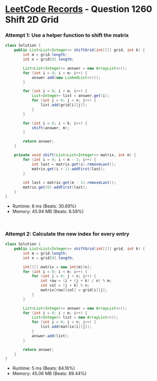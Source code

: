 # [LeetCode Records](../../README.md) - Question 1260 Shift 2D Grid

### Attempt 1: Use a helper function to shift the matrix
```java
class Solution {
    public List<List<Integer>> shiftGrid(int[][] grid, int k) {
        int m = grid.length;
        int n = grid[0].length;

        List<List<Integer>> answer = new ArrayList<>();
        for (int i = 0; i < m; i++) {
            answer.add(new LinkedList<>());
        }

        for (int i = 0; i < m; i++) {
            List<Integer> list = answer.get(i);
            for (int j = 0; j < n; j++) {
                list.add(grid[i][j]);
            }
        }

        for (int i = 0; i < k; i++) {
            shift(answer, m);
        }

        return answer;
    }

    private void shift(List<List<Integer>> matrix, int m) {
        for (int i = 0; i < m - 1; i++) {
            int last = matrix.get(i).removeLast();
            matrix.get(i + 1).addFirst(last);
        }
        
        int last = matrix.get(m - 1).removeLast();
        matrix.get(0).addFirst(last);
    }
}
```
- Runtime: 8 ms (Beats: 30.69%)
- Memory: 45.94 MB (Beats: 8.58%)

<br>

### Attempt 2: Calculate the new index for every entry
```java
class Solution {
    public List<List<Integer>> shiftGrid(int[][] grid, int k) {
        int m = grid.length;
        int n = grid[0].length;

        int[][] matrix = new int[m][n];
        for (int i = 0; i < m; i++) {
            for (int j = 0; j < n; j++) {
                int row = (i + (j + k) / n) % m;
                int col = (j + k) % n;
                matrix[row][col] = grid[i][j];
            }
        }

        List<List<Integer>> answer = new ArrayList<>();
        for (int i = 0; i < m; i++) {
            List<Integer> list = new ArrayList<>();
            for (int j = 0; j < n; j++) {
                list.add(matrix[i][j]);
            }
            answer.add(list);
        }

        return answer;
    }
}
```
- Runtime: 5 ms (Beats: 84.16%)
- Memory: 45.06 MB (Beats: 89.44%)

<br>
